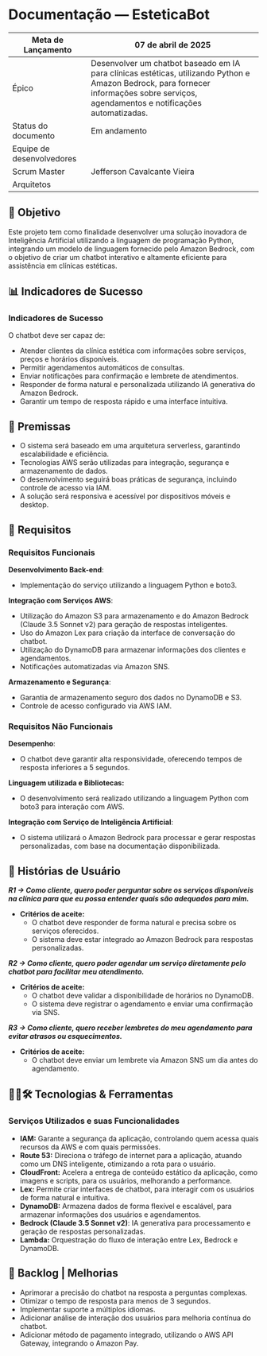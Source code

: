 # **Documentação — EsteticaBot**

| Meta de Lançamento | 07 de abril de 2025 |
| --- | --- |
| Épico | Desenvolver um chatbot baseado em IA para clínicas estéticas, utilizando Python e Amazon Bedrock, para fornecer informações sobre serviços, agendamentos e notificações automatizadas. |
| Status do documento | Em andamento |
| Equipe de desenvolvedores |  |
| Scrum Master | Jefferson Cavalcante Vieira |
| Arquitetos |  |

## 🎯 Objetivo

Este projeto tem como finalidade desenvolver uma solução inovadora de Inteligência Artificial utilizando a linguagem de programação Python, integrando um modelo de linguagem fornecido pelo Amazon Bedrock, com o objetivo de criar um chatbot interativo e altamente eficiente para assistência em clínicas estéticas.

## 📊 Indicadores de Sucesso

### **Indicadores de Sucesso**

O chatbot deve ser capaz de:

- Atender clientes da clínica estética com informações sobre serviços, preços e horários disponíveis.
- Permitir agendamentos automáticos de consultas.
- Enviar notificações para confirmação e lembrete de atendimentos.
- Responder de forma natural e personalizada utilizando IA generativa do Amazon Bedrock.
- Garantir um tempo de resposta rápido e uma interface intuitiva.

## 📜 Premissas

- O sistema será baseado em uma arquitetura serverless, garantindo escalabilidade e eficiência.
- Tecnologias AWS serão utilizadas para integração, segurança e armazenamento de dados.
- O desenvolvimento seguirá boas práticas de segurança, incluindo controle de acesso via IAM.
- A solução será responsiva e acessível por dispositivos móveis e desktop.

## 📑 Requisitos

### **Requisitos Funcionais**

**Desenvolvimento Back-end**:

- Implementação do serviço utilizando a linguagem Python e boto3.

**Integração com Serviços AWS**:

- Utilização do Amazon S3 para armazenamento e do Amazon Bedrock (Claude 3.5 Sonnet v2) para geração de respostas inteligentes.
- Uso do Amazon Lex para criação da interface de conversação do chatbot.
- Utilização do DynamoDB para armazenar informações dos clientes e agendamentos.
- Notificações automatizadas via Amazon SNS.

**Armazenamento e Segurança**:

- Garantia de armazenamento seguro dos dados no DynamoDB e S3.
- Controle de acesso configurado via AWS IAM.

### **Requisitos Não Funcionais**

**Desempenho**:

- O chatbot deve garantir alta responsividade, oferecendo tempos de resposta inferiores a 5 segundos.

**Linguagem utilizada e Bibliotecas:**

- O desenvolvimento será realizado utilizando a linguagem Python com boto3 para interação com AWS.

**Integração com Serviço de Inteligência Artificial**:

- O sistema utilizará o Amazon Bedrock para processar e gerar respostas personalizadas, com base na documentação disponibilizada.

## 📖 Histórias de Usuário

***R1 → Como cliente, quero poder perguntar sobre os serviços disponíveis na clínica para que eu possa entender quais são adequados para mim.***

- **Critérios de aceite:**
    - O chatbot deve responder de forma natural e precisa sobre os serviços oferecidos.
    - O sistema deve estar integrado ao Amazon Bedrock para respostas personalizadas.

***R2 → Como cliente, quero poder agendar um serviço diretamente pelo chatbot para facilitar meu atendimento.***

- **Critérios de aceite:**
    - O chatbot deve validar a disponibilidade de horários no DynamoDB.
    - O sistema deve registrar o agendamento e enviar uma confirmação via SNS.

***R3 → Como cliente, quero receber lembretes do meu agendamento para evitar atrasos ou esquecimentos.***

- **Critérios de aceite:**
    - O chatbot deve enviar um lembrete via Amazon SNS um dia antes do agendamento.

## 🧑‍💻🛠️ Tecnologias & Ferramentas

### Serviços Utilizados e suas Funcionalidades

- **IAM:** Garante a segurança da aplicação, controlando quem acessa quais recursos da AWS e com quais permissões.
- **Route 53:** Direciona o tráfego de internet para a aplicação, atuando como um DNS inteligente, otimizando a rota para o usuário.
- **CloudFront:** Acelera a entrega de conteúdo estático da aplicação, como imagens e scripts, para os usuários, melhorando a performance.
- **Lex:** Permite criar interfaces de chatbot, para interagir com os usuários de forma natural e intuitiva.
- **DynamoDB:** Armazena dados de forma flexível e escalável, para armazenar informações dos usuários e agendamentos.
- **Bedrock (Claude 3.5 Sonnet v2)**: IA generativa para processamento e geração de respostas personalizadas.
- **Lambda:** Orquestração do fluxo de interação entre Lex, Bedrock e DynamoDB.

## 📌 Backlog | Melhorias

- Aprimorar a precisão do chatbot na resposta a perguntas complexas.
- Otimizar o tempo de resposta para menos de 3 segundos.
- Implementar suporte a múltiplos idiomas.
- Adicionar análise de interação dos usuários para melhoria contínua do chatbot.
- Adicionar método de pagamento integrado, utilizando o AWS API Gateway, integrando o Amazon Pay.

